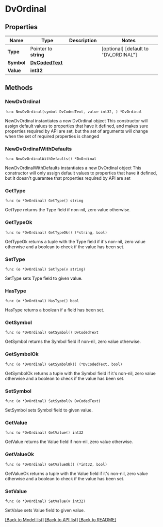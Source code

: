 # DvOrdinal

## Properties

Name | Type | Description | Notes
------------ | ------------- | ------------- | -------------
**Type** | Pointer to **string** |  | [optional] [default to "DV_ORDINAL"]
**Symbol** | [**DvCodedText**](DvCodedText.md) |  | 
**Value** | **int32** |  | 

## Methods

### NewDvOrdinal

`func NewDvOrdinal(symbol DvCodedText, value int32, ) *DvOrdinal`

NewDvOrdinal instantiates a new DvOrdinal object
This constructor will assign default values to properties that have it defined,
and makes sure properties required by API are set, but the set of arguments
will change when the set of required properties is changed

### NewDvOrdinalWithDefaults

`func NewDvOrdinalWithDefaults() *DvOrdinal`

NewDvOrdinalWithDefaults instantiates a new DvOrdinal object
This constructor will only assign default values to properties that have it defined,
but it doesn't guarantee that properties required by API are set

### GetType

`func (o *DvOrdinal) GetType() string`

GetType returns the Type field if non-nil, zero value otherwise.

### GetTypeOk

`func (o *DvOrdinal) GetTypeOk() (*string, bool)`

GetTypeOk returns a tuple with the Type field if it's non-nil, zero value otherwise
and a boolean to check if the value has been set.

### SetType

`func (o *DvOrdinal) SetType(v string)`

SetType sets Type field to given value.

### HasType

`func (o *DvOrdinal) HasType() bool`

HasType returns a boolean if a field has been set.

### GetSymbol

`func (o *DvOrdinal) GetSymbol() DvCodedText`

GetSymbol returns the Symbol field if non-nil, zero value otherwise.

### GetSymbolOk

`func (o *DvOrdinal) GetSymbolOk() (*DvCodedText, bool)`

GetSymbolOk returns a tuple with the Symbol field if it's non-nil, zero value otherwise
and a boolean to check if the value has been set.

### SetSymbol

`func (o *DvOrdinal) SetSymbol(v DvCodedText)`

SetSymbol sets Symbol field to given value.


### GetValue

`func (o *DvOrdinal) GetValue() int32`

GetValue returns the Value field if non-nil, zero value otherwise.

### GetValueOk

`func (o *DvOrdinal) GetValueOk() (*int32, bool)`

GetValueOk returns a tuple with the Value field if it's non-nil, zero value otherwise
and a boolean to check if the value has been set.

### SetValue

`func (o *DvOrdinal) SetValue(v int32)`

SetValue sets Value field to given value.



[[Back to Model list]](../README.md#documentation-for-models) [[Back to API list]](../README.md#documentation-for-api-endpoints) [[Back to README]](../README.md)


